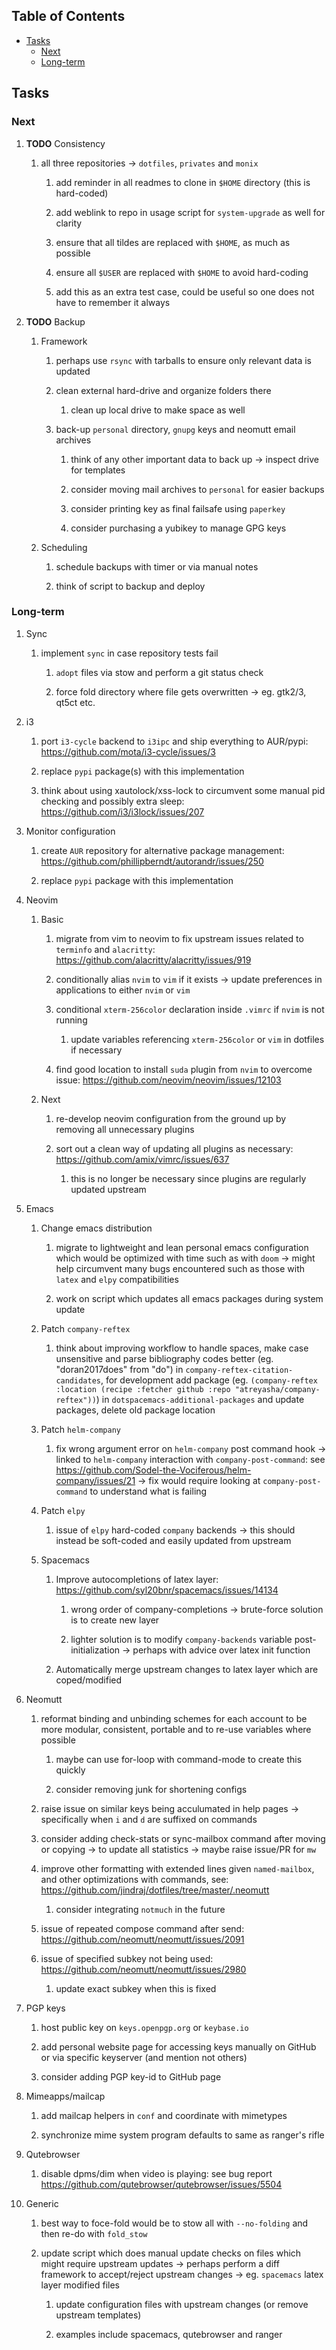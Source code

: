 ## Table of Contents
-   [Tasks](#tasks)
    -   [Next](#next)
    -   [Long-term](#long-term)

## Tasks

### Next

1.  **TODO** Consistency

    1.  all three repositories -\> `dotfiles`, `privates` and `monix`

        1.  add reminder in all readmes to clone in `$HOME` directory
            (this is hard-coded)

        2.  add weblink to repo in usage script for `system-upgrade` as
            well for clarity

        3.  ensure that all tildes are replaced with `$HOME`, as much as
            possible

        4.  ensure all `$USER` are replaced with `$HOME` to avoid
            hard-coding

        5.  add this as an extra test case, could be useful so one does
            not have to remember it always

2.  **TODO** Backup

    1.  Framework

        1.  perhaps use `rsync` with tarballs to ensure only relevant
            data is updated

        2.  clean external hard-drive and organize folders there

            1.  clean up local drive to make space as well

        3.  back-up `personal` directory, `gnupg` keys and neomutt email
            archives

            1.  think of any other important data to back up -\> inspect
                drive for templates

            2.  consider moving mail archives to `personal` for easier
                backups

            3.  consider printing key as final failsafe using `paperkey`

            4.  consider purchasing a yubikey to manage GPG keys

    2.  Scheduling

        1.  schedule backups with timer or via manual notes

        2.  think of script to backup and deploy

### Long-term

1.  Sync

    1.  implement `sync` in case repository tests fail

        1.  `adopt` files via stow and perform a git status check

        2.  force fold directory where file gets overwritten -\> eg.
            gtk2/3, qt5ct etc.

2.  i3

    1.  port `i3-cycle` backend to `i3ipc` and ship everything to
        AUR/pypi: <https://github.com/mota/i3-cycle/issues/3>

    2.  replace `pypi` package(s) with this implementation

    3.  think about using xautolock/xss-lock to circumvent some manual
        pid checking and possibly extra sleep:
        <https://github.com/i3/i3lock/issues/207>

3.  Monitor configuration

    1.  create `AUR` repository for alternative package management:
        <https://github.com/phillipberndt/autorandr/issues/250>

    2.  replace `pypi` package with this implementation

4.  Neovim

    1.  Basic

        1.  migrate from vim to neovim to fix upstream issues related to
            `terminfo` and `alacritty`:
            <https://github.com/alacritty/alacritty/issues/919>

        2.  conditionally alias `nvim` to `vim` if it exists -\> update
            preferences in applications to either `nvim` or `vim`

        3.  conditional `xterm-256color` declaration inside `.vimrc` if
            `nvim` is not running

            1.  update variables referencing `xterm-256color` or `vim`
                in dotfiles if necessary

        4.  find good location to install `suda` plugin from `nvim` to
            overcome issue:
            <https://github.com/neovim/neovim/issues/12103>

    2.  Next

        1.  re-develop neovim configuration from the ground up by
            removing all unnecessary plugins

        2.  sort out a clean way of updating all plugins as necessary:
            <https://github.com/amix/vimrc/issues/637>

            1.  this is no longer be necessary since plugins are
                regularly updated upstream

5.  Emacs

    1.  Change emacs distribution

        1.  migrate to lightweight and lean personal emacs configuration
            which would be optimized with time such as with `doom` -\>
            might help circumvent many bugs encountered such as those
            with `latex` and `elpy` compatibilities

        2.  work on script which updates all emacs packages during
            system update

    2.  Patch `company-reftex`

        1.  think about improving workflow to handle spaces, make case
            unsensitive and parse bibliography codes better (eg.
            \"doran2017does\" from \"do\") in
            `company-reftex-citation-candidates`, for development add
            package (eg.
            `(company-reftex :location (recipe :fetcher github :repo "atreyasha/company-reftex"))`)
            in `dotspacemacs-additional-packages` and update packages,
            delete old package location

    3.  Patch `helm-company`

        1.  fix wrong argument error on `helm-company` post command hook
            -\> linked to `helm-company` interaction with
            `company-post-command`: see
            <https://github.com/Sodel-the-Vociferous/helm-company/issues/21>
            -\> fix would require looking at `company-post-command` to
            understand what is failing

    4.  Patch `elpy`

        1.  issue of `elpy` hard-coded `company` backends -\> this
            should instead be soft-coded and easily updated from
            upstream

    5.  Spacemacs

        1.  Improve autocompletions of latex layer:
            <https://github.com/syl20bnr/spacemacs/issues/14134>

            1.  wrong order of company-completions -\> brute-force
                solution is to create new layer

            2.  lighter solution is to modify `company-backends`
                variable post-initialization -\> perhaps with advice
                over latex init function

        2.  Automatically merge upstream changes to latex layer which
            are coped/modified

6.  Neomutt

    1.  reformat binding and unbinding schemes for each account to be
        more modular, consistent, portable and to re-use variables where
        possible

        1.  maybe can use for-loop with command-mode to create this
            quickly

        2.  consider removing junk for shortening configs

    2.  raise issue on similar keys being acculumated in help pages -\>
        specifically when `i` and `d` are suffixed on commands

    3.  consider adding check-stats or sync-mailbox command after moving
        or copying -\> to update all statistics -\> maybe raise issue/PR
        for `mw`

    4.  improve other formatting with extended lines given
        `named-mailbox`, and other optimizations with commands, see:
        <https://github.com/jindraj/dotfiles/tree/master/.neomutt>

        1.  consider integrating `notmuch` in the future

    5.  issue of repeated compose command after send:
        <https://github.com/neomutt/neomutt/issues/2091>

    6.  issue of specified subkey not being used:
        <https://github.com/neomutt/neomutt/issues/2980>

        1.  update exact subkey when this is fixed

7.  PGP keys

    1.  host public key on `keys.openpgp.org` or `keybase.io`

    2.  add personal website page for accessing keys manually on GitHub
        or via specific keyserver (and mention not others)

    3.  consider adding PGP key-id to GitHub page

8.  Mimeapps/mailcap

    1.  add mailcap helpers in `conf` and coordinate with mimetypes

    2.  synchronize mime system program defaults to same as ranger\'s
        rifle

9.  Qutebrowser

    1.  disable dpms/dim when video is playing: see bug report
        <https://github.com/qutebrowser/qutebrowser/issues/5504>

10. Generic

    1.  best way to foce-fold would be to stow all with `--no-folding`
        and then re-do with `fold_stow`

    2.  update script which does manual update checks on files which
        might require upstream updates -\> perhaps perform a diff
        framework to accept/reject upstream changes -\> eg. `spacemacs`
        latex layer modified files

        1.  update configuration files with upstream changes (or remove
            upstream templates)

        2.  examples include spacemacs, qutebrowser and ranger
